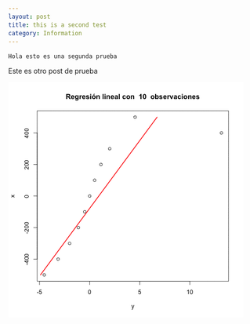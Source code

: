 ```yaml
---
layout: post
title: this is a second test
category: Information
---
```

```
Hola esto es una segunda prueba
```
Este es otro post de prueba

<img class="u-full-width" src="https://raw.githubusercontent.com/WillArevalo/Intro-Machine-Learning/master/Apuntes%20Jupyter/regresion-lineal.gif" alt="Regresion logistica">